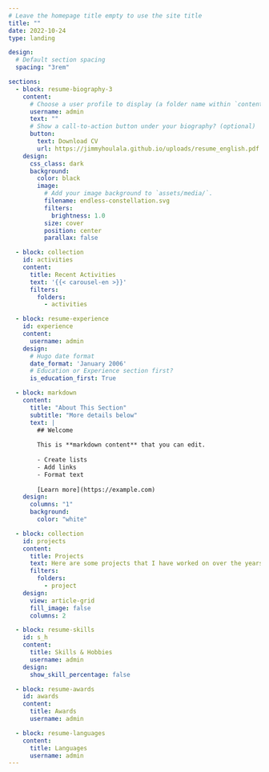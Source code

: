```yaml
---
# Leave the homepage title empty to use the site title
title: ""
date: 2022-10-24
type: landing

design:
  # Default section spacing
  spacing: "3rem"

sections:
  - block: resume-biography-3
    content:
      # Choose a user profile to display (a folder name within `content/authors/`)
      username: admin
      text: ""
      # Show a call-to-action button under your biography? (optional)
      button:
        text: Download CV
        url: https://jimmyhoulala.github.io/uploads/resume_english.pdf
    design:
      css_class: dark
      background:
        color: black
        image:
          # Add your image background to `assets/media/`.
          filename: endless-constellation.svg
          filters:
            brightness: 1.0
          size: cover
          position: center
          parallax: false

  - block: collection
    id: activities
    content:
      title: Recent Activities
      text: '{{< carousel-en >}}'
      filters:
        folders: 
          - activities

  - block: resume-experience
    id: experience
    content:
      username: admin
    design:
      # Hugo date format
      date_format: 'January 2006'
      # Education or Experience section first?
      is_education_first: True

  - block: markdown
    content:
      title: "About This Section"
      subtitle: "More details below"
      text: |
        ## Welcome
        
        This is **markdown content** that you can edit.
        
        - Create lists
        - Add links
        - Format text
        
        [Learn more](https://example.com)
    design:
      columns: "1"
      background:
        color: "white"

  - block: collection
    id: projects
    content:
      title: Projects
      text: Here are some projects that I have worked on over the years.
      filters:
        folders:
          - project
    design:
      view: article-grid
      fill_image: false
      columns: 2

  - block: resume-skills
    id: s_h
    content:
      title: Skills & Hobbies
      username: admin
    design:
      show_skill_percentage: false

  - block: resume-awards
    id: awards
    content:
      title: Awards
      username: admin

  - block: resume-languages
    content:
      title: Languages
      username: admin
---
```

